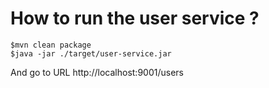 # How to run the user service ?

```
$mvn clean package
$java -jar ./target/user-service.jar
```

And go to URL http://localhost:9001/users
